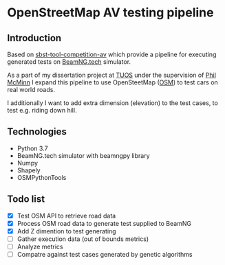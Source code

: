 # OpenStreetMap AV testing pipeline

## Introduction

Based on [sbst-tool-competition-av](https://github.com/se2p/tool-competition-av) which provide a pipeline for executing generated tests on [BeamNG.tech](https://beamng.tech/) simulator.

As a part of my dissertation project at [TUOS](https://www.sheffield.ac.uk/) under the supervision of [Phil McMinn](https://mcminn.io/) I expand this pipeline to use OpenSteetMap ([OSM](https://www.openstreetmap.org/)) to test cars on real world roads.

I additionally I want to add extra dimension (elevation) to the test cases, to test e.g. riding down hill.

## Technologies
- Python 3.7
- BeamNG.tech simulator with beamngpy library
- Numpy
- Shapely 
- OSMPythonTools
  
## Todo list

- [X] Test OSM API to retrieve road data
- [X] Process OSM road data to generate test supplied to BeamNG
- [X] Add Z dimention to test generating
- [ ] Gather execution data (out of bounds metrics)
- [ ] Analyze metrics
- [ ] Compatre against test cases generated by genetic algorithms